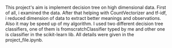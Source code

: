 This project's aim is implement decision tree on high dimensional data. First of all, i examined the data. After that helping with CountVectorizer and tf-idf, i reduced dimension of data to extract better meanings and observations. Also it may be speed up of my algorithm. I used two different decision tree classifiers, one of them is fromscratchClassifier typed by me and other one is classifier in the scikit-learn lib. All details were given in the project_file.ipynb.